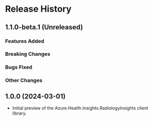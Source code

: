 # Release History

## 1.1.0-beta.1 (Unreleased)

### Features Added

### Breaking Changes

### Bugs Fixed

### Other Changes

## 1.0.0 (2024-03-01)

- Initial preview of the Azure.Health.Insights.RadiologyInsights client library.
